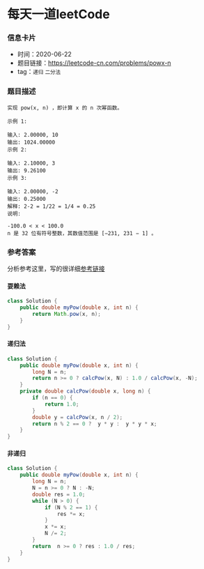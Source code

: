 # 每天一道leetCode

### 信息卡片

- 时间：2020-06-22
- 题目链接：https://leetcode-cn.com/problems/powx-n
- tag：`递归` `二分法`

### 题目描述

```
实现 pow(x, n) ，即计算 x 的 n 次幂函数。

示例 1:

输入: 2.00000, 10
输出: 1024.00000
示例 2:

输入: 2.10000, 3
输出: 9.26100
示例 3:

输入: 2.00000, -2
输出: 0.25000
解释: 2-2 = 1/22 = 1/4 = 0.25
说明:

-100.0 < x < 100.0
n 是 32 位有符号整数，其数值范围是 [−231, 231 − 1] 。

```

### 参考答案

分析参考这里，写的很详细[参考链接](https://leetcode-cn.com/problems/powx-n/solution/powx-n-by-leetcode-solution/)

#### 耍赖法
```java
class Solution {
    public double myPow(double x, int n) {
        return Math.pow(x, n);
    }
}
```

#### 递归法

```java
class Solution {
    public double myPow(double x, int n) {
        long N = n;
        return n >= 0 ? calcPow(x, N) : 1.0 / calcPow(x, -N);
    }
    private double calcPow(double x, long n) {
        if (n == 0) {
            return 1.0;
        }
        double y = calcPow(x, n / 2);
        return n % 2 == 0 ?  y * y :  y * y * x;
    }
}
```
#### 非递归

```java
class Solution {
    public double myPow(double x, int n) {
        long N = n;
        N = n >= 0 ? N : -N;
        double res = 1.0;
        while (N > 0) {
            if (N % 2 == 1) {
                res *= x;
            }
            x *= x;
            N /= 2;
        }
        return  n >= 0 ? res : 1.0 / res;
    }
}
```
